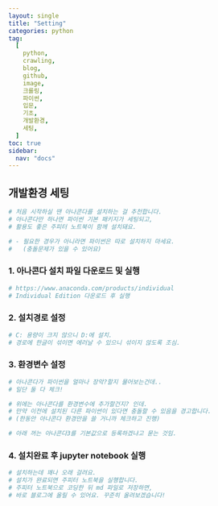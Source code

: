 ```yaml
---
layout: single
title: "Setting"
categories: python
tag:
  [
    python,
    crawling,
    blog,
    github,
    image,
    크롤링,
    파이썬,
    입문,
    기초,
    개발환경,
    세팅,
  ]
toc: true
sidebar:
  nav: "docs"
---
```


## 개발환경 세팅

```python
# 처음 시작하실 땐 아나콘다를 설치하는 걸 추천합니다.
# 아나콘다만 하나면 파이썬 기본 패키지가 세팅되고,
# 활용도 좋은 주피터 노트북이 함께 설치돼요.

# - 필요한 경우가 아니라면 파이썬은 따로 설치하지 마세요.
#   (충돌문제가 있을 수 있어요)
```

### 1. 아나콘다 설치 파일 다운로드 및 실행

```python
# https://www.anaconda.com/products/individual
# Individual Edition 다운로드 후 실행
```

### 2. 설치경로 설정

```python
# C: 용량이 크지 않으니 D:에 설치.
# 경로에 한글이 섞이면 에러날 수 있으니 섞이지 않도록 조심.
```

### 3. 환경변수 설정

```python
# 아나콘다가 파이썬을 얼마나 장악?할지 물어보는건데..
# 일단 둘 다 체크!

# 위에는 아나콘다를 환경변수에 추가할건지? 인데.
# 만약 이전에 설치된 다른 파이썬이 있다면 충돌할 수 있음을 경고합니다.
# (한동안 아나콘다 환경만을 쓸 거니까 체크하고 진행)

# 아래 꺼는 아나콘다3를 기본값으로 등록하겠냐고 묻는 것임.
```

### 4. 설치완료 후 jupyter notebook 실행

```python
# 설치하는데 꽤나 오래 걸려요.
# 설치가 완료되면 주피터 노트북을 실행합니다.
# 주피터 노트북으로 코딩한 뒤 md 파일로 저장하면,
# 바로 블로그에 올릴 수 있어요. 꾸준히 올려보겠습니다!
```
